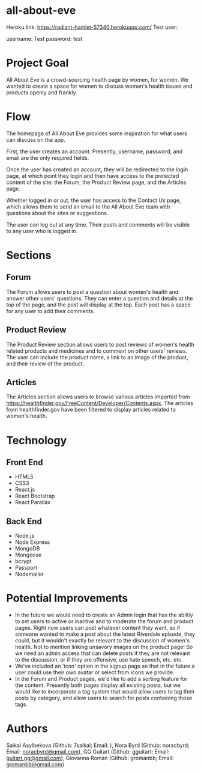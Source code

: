 # all-about-eve
Heroku link: https://radiant-hamlet-57340.herokuapp.com/
Test user:

username: Test
password: test

# Project Goal

All About Eve is a crowd-sourcing health page by women, for women. We wanted to create a space for women to discuss women's health issues and products openly and frankly. 

# Flow

The homepage of All About Eve provides some inspiration for what users can discuss on the app. 

First, the user creates an account. Presently, username, password, and email are the only required fields.

Once the user has created an account, they will be redirected to the login page, at which point they login and then have access to the protected content of the site: the Forum, the Product Review page, and the Articles page.

Whether logged in or out, the user has access to the Contact Us page, which allows them to send an email to the All About Eve team with questions about the sites or suggestions. 

The user can log out at any time. Their posts and comments will be visible to any user who is logged in.

# Sections

## Forum

The Forum allows users to post a question about women's health and answer other users' questions. They can enter a question and details at the top of the page, and the post will display at the top. Each post has a space for any user to add their comments. 

## Product Review

The Product Review section allows users to post reviews of women's health related products and medicines and to comment on other users' reviews. The user can include the product name, a link to an image of the product, and their review of the product.

## Articles

The Articles section allows users to browse various articles imported from https://healthfinder.gov/FreeContent/Developer/Contents.aspx. The articles from healthfinder.gov have been filtered to display articles related to women's health.

# Technology

## Front End
* HTML5
* CSS3
* React.js
* React Bootstrap
* React Parallax

## Back End

* Node.js
* Node Express
* MongoDB
* Mongoose
* bcrypt
* Passport
* Nodemailer


# Potential Improvements
* In the future we would need to create an Admin login that has the abiltiy to set users to active or inactive and to moderate the forum and product pages. Right now users can post whatever content they want, so if someone wanted to make a post about the latest Riverdale episode, they could, but it wouldn't exactly be relevant to the discussion of women's health. Not to mention linking unsavory images on the product page! So we need an admin access that can delete posts if they are not relevant to the discussion, or if they are offensive, use hate speech, etc. etc. 
* We've included an 'icon' option in the signup page so that in the future a user could use their own avatar or select from icons we provide. 
* In the Forum and Product pages, we'd like to add a sorting feature for the content. Presently both pages display all existing posts, but we would like to incorporate a tag system that would allow users to tag their posts by category, and allow users to search for posts containing those tags. 

# Authors
Saikal Asylbekova (Github: 7saikal; Email: ), Nora Byrd (Github: noracbyrd; Email: noracbyrd@gmail.com), GG Guitart (Github: gguitart; Email: guitart.gg@gmail.com), Giovanna Roman (Github: gromanbb; Email: gromanbb@gmail.com) 
